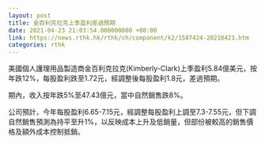 ```yaml
---
layout: post
title: 金百利克拉克上季盈利差過預期
date: 2021-04-23 21:03:54.000000000 +08:00
link: https://news.rthk.hk/rthk/ch/component/k2/1587424-20210423.htm
categories: rthk
---
```


美國個人護理用品製造商金百利克拉克(Kimberly-Clark)上季盈利5.84億美元，按年跌12%，每股盈利跌至1.72元，經調整後每股盈利1.8元，差過預期。

期內，收入按年跌5%至47.43億元，當中自然銷售跌8%。

公司預計，今年每股盈利6.65-7.15元，經調整每股盈利上調至7.3-7.55元，但下調自然銷售預測為持平至升1%，以反映成本上升及低銷量，但部份被較高的銷售價格及額外成本控制抵銷。
